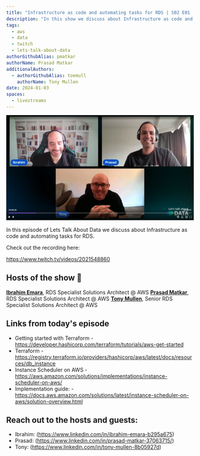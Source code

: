 ```yaml
---
title: "Infrastructure as code and automating tasks for RDS | S02 E01 | Lets Talk About Data Show"
description: "In this show we discuss about Infrastructure as code and automating tasks for RDS"
tags:
  - aws
  - data
  - twitch
  - lets-talk-about-data
authorGithubAlias: pmatkar
authorName: Prasad Matkar
additionalAuthors:
  - authorGithubAlias: toemull
    authorName: Tony Mullen
date: 2024-01-03
spaces:
  - livestreams
---
```


![Screenshot from the stream or an image related to the topic](images/show01.jpg)

In this episode of Lets Talk About Data we discuss about Infrastructure as code and automating tasks for RDS.

Check out the recording here:

https://www.twitch.tv/videos/2021548860


## Hosts of the show 🎤

[**Ibrahim Emara**](https://www.linkedin.com/in/ibrahim-emara-b295a675), RDS Specialist Solutions Architect @ AWS
[**Prasad Matkar**](https://www.linkedin.com/in/prasad-matkar-37063715/), RDS Specialist Solutions Architect @ AWS
[**Tony Mullen**](https://www.linkedin.com/in/tony-mullen-8b05927d), Senior RDS Specialist Solutions Architect @ AWS

## Links from today's episode

* Getting started with Terraform - https://developer.hashicorp.com/terraform/tutorials/aws-get-started
* Terraform - https://registry.terraform.io/providers/hashicorp/aws/latest/docs/resources/db_instance
* Instance Scheduler on AWS - https://aws.amazon.com/solutions/implementations/instance-scheduler-on-aws/
* Implementation guide: - https://docs.aws.amazon.com/solutions/latest/instance-scheduler-on-aws/solution-overview.html


## Reach out to the hosts and guests:

- Ibrahim: (https://www.linkedin.com/in/ibrahim-emara-b295a675)
- Prasad: (https://www.linkedin.com/in/prasad-matkar-37063715/)
- Tony: (https://www.linkedin.com/in/tony-mullen-8b05927d)